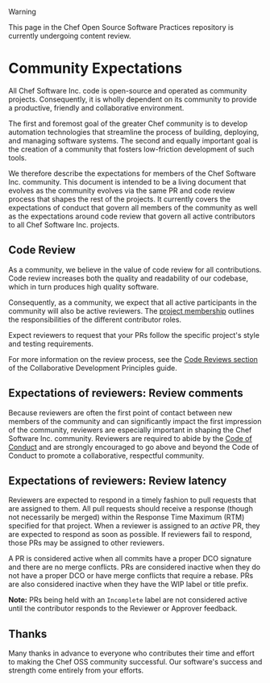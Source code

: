 > [!WARNING]
> This page in the Chef Open Source Software Practices repository is currently undergoing content review.

# Community Expectations

All Chef Software Inc. code is open-source and operated as community projects. Consequently, it is wholly dependent on its community to provide a productive, friendly and collaborative environment.

The first and foremost goal of the greater Chef community is to develop automation technologies that streamline the process of building, deploying, and managing software systems. The second and equally important goal is the creation of a community that fosters low-friction development of such tools.

We therefore describe the expectations for members of the Chef Software Inc. community. This document is intended to be a living document that evolves as the community evolves via the same PR and code review process that shapes the rest of the projects. It currently covers the expectations of conduct that govern all members of the community as well as the expectations around code review that govern all active contributors to all Chef Software Inc. projects.

## Code Review

As a community, we believe in the value of code review for all contributions. Code review increases both the quality and readability of our codebase, which in turn produces high quality software.

Consequently, as a community, we expect that all active participants in the community will also be active reviewers. The [project membership](/project-membership.md) outlines the responsibilities of the different contributor roles.

Expect reviewers to request that your PRs follow the specific project's style and testing requirements.

For more information on the review process, see the [Code Reviews section](collaborative-dev.md#code-reviews) of the Collaborative Development Principles guide.

## Expectations of reviewers: Review comments

Because reviewers are often the first point of contact between new members of the community and can significantly impact the first impression of the community, reviewers are especially important in shaping the Chef Software Inc. community. Reviewers are required to abide by the [Code of Conduct](/governance.md#code-of-conduct) and are strongly encouraged to go above and beyond the Code of Conduct to promote a collaborative, respectful community.

## Expectations of reviewers: Review latency

Reviewers are expected to respond in a timely fashion to pull requests that are assigned to them. All pull requests should receive a response (though not necessarily be merged) within the Response Time Maximum (RTM) specified for that project. When a reviewer is assigned to an *active* PR, they are expected to respond as soon as possible. If reviewers fail to respond, those PRs may be assigned to other reviewers.

A PR is considered active when all commits have a proper DCO signature and there are no merge conflicts. PRs are considered inactive when they do not have a proper DCO or have merge conflicts that require a rebase. PRs are also considered inactive when they have the WIP label or title prefix.

**Note:** PRs being held with an `Incomplete` label are not considered active until the contributor responds to the Reviewer or Approver feedback.

## Thanks

Many thanks in advance to everyone who contributes their time and effort to making the Chef OSS community successful. Our software's success and strength come entirely from your efforts.

